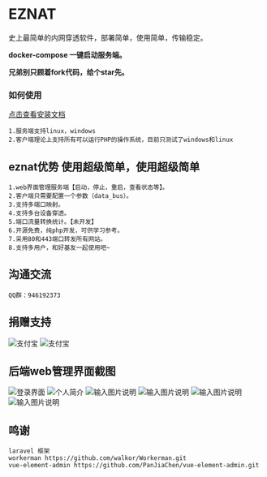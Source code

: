 # EZNAT
史上最简单的内网穿透软件，部署简单，使用简单，传输稳定。

**docker-compose 一键启动服务端。** 

**兄弟别只顾着fork代码，给个star先。**

### 如何使用
[点击查看安装文档](https://gitee.com/FYDEV/eznat_server/wikis/pages)

    1.服务端支持linux，windows
    2.客户端理论上支持所有可以运行PHP的操作系统，目前只测试了windows和linux
    
## eznat优势 使用超级简单，使用超级简单
    1.web界面管理服务端【启动，停止，重启，查看状态等】。
    2.客户端只需要配置一个参数（data_bus）。
    3.支持多端口映射。
    4.支持多台设备穿透。
    5.端口流量转换统计。【未开发】
    6.开源免费，纯php开发，可供学习参考。
    7.采用80和443端口转发所有网站。
    8.支持多用户，和好基友一起使用吧~
## 沟通交流
    QQ群：946192373
## 捐赠支持
![支付宝](http://eznat.istiny.cc:8000/uploads/zfb.png "支付宝.png")
![支付宝](http://eznat.istiny.cc:8000/uploads/wx.png "微信.png")
## 后端web管理界面截图
![登录界面](https://images.gitee.com/uploads/images/2020/0518/162217_a1158ba6_1026697.png "登录界面.png")
![个人简介](https://images.gitee.com/uploads/images/2020/0518/162225_790f4612_1026697.png "个人简介.png")
![输入图片说明](https://images.gitee.com/uploads/images/2020/0518/162230_8b8fae5b_1026697.png "设备管理界面.png")
![输入图片说明](https://images.gitee.com/uploads/images/2020/0518/162238_72a78169_1026697.png "用户管理界面.png")
![输入图片说明](https://images.gitee.com/uploads/images/2020/0518/162244_9e2726c9_1026697.png "管理端界面.png")
![输入图片说明](https://images.gitee.com/uploads/images/2020/0518/162253_a1daaac6_1026697.png "管理端界面.png")
## 鸣谢
    laravel 框架
    workerman https://github.com/walkor/Workerman.git
    vue-element-admin https://github.com/PanJiaChen/vue-element-admin.git
